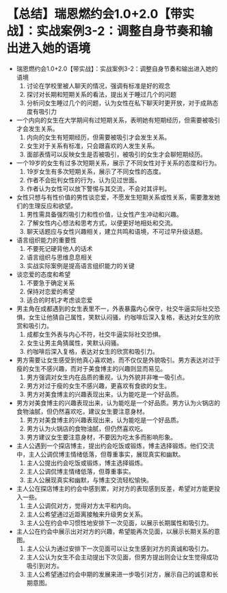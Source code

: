 # 【总结】瑞恩燃约会1.0+2.0【带实战】：实战案例3-2：调整自身节奏和输出进入她的语境

-   瑞恩燃约会1.0+2.0【带实战】：实战案例3-2：调整自身节奏和输出进入她的语境
    1.  讨论在学校里被人聊天的情况，强调有标准是好的观念
    2.  探讨对长期和短期关系的看法，提出关于睡过几个的问题
    3.  分析问女生睡过几个的问题，认为女性在私下聊天时更开放，对于成熟态度有吸引力
-   一个内向的女生在大学期间有过短期关系，表明她有短期经历，但需要被吸引才会发生关系。
    1.  内向的女生有短期经历，但需要被吸引才会发生关系。
    2.  女生对于关系有标准，只会跟喜欢的人发生关系。
    3.  面部表情可以反映女生是否被吸引，被吸引的女生才会聊短期经历。
-   一个19岁的女生有过多次短期关系，展示了不同女性对于关系的态度和行为。
    1.  19岁女生有多次短期关系，展示了不同女性的态度。
    2.  作者不会批判女性的行为，认为见过世面。
    3.  作者认为女性可以放下警惕与其交流，不会对其评判。
-   女性只想与有性价值的男性谈恋爱，不愿发生短期关系或性关系，需要激发她们的生理反应和欲望。
    1.  男性需具备强烈吸引力和性价值，让女性产生冲动和兴趣。
    2.  了解女性内心想法和思考方式，以便更好地相处和交流。
    3.  聊天话题应与女性兴趣相关，建立共鸣和语境，不可过早升级话题。
-   语言组织能力的重要性
    1.  不要死记硬背他人的话术
    2.  语言组织与思维息息相关
    3.  实战实际案例是提高语言组织能力的关键
-   谈恋爱的态度和希望
    1.  不要急于确定关系
    2.  保持对恋爱的希望
    3.  适合的时机才考虑谈恋爱
-   男主角在成都遇到的女生表里不一，外表暴露内心保守，社交牛逼实际社交恐惧，女生让他猜自己属性，笑默认闷骚，约咖啡后深入复格，表达对女生的欣赏和吸引力。
    1.  成都女生外表与内心不符，社交牛逼实际社交恐惧。
    2.  女生让男主角猜属性，笑默认闷骚。
    3.  约咖啡后深入复格，表达对女生的欣赏和吸引力。
-   男方需要让女生感受到他真心喜欢她，而不仅仅是外貌吸引。男方表达对过于瘦的女生不感兴趣，而对于美食博主的兴趣则显而易见。
    1.  男方强调对女生内在品质的重视，认为外貌并非唯一吸引点。
    2.  男方对过于瘦的女生不感兴趣，更喜欢有食欲的女生。
    3.  男方对美食博主的兴趣表现出来，认为能吃是一个好品质。
-   男方对美食博主的兴趣表现出来，认为能吃是一个好品质。男方认为火锅店的食物油腻，但仍然喜欢吃，建议女生要注意身材。
    1.  男方对美食博主的兴趣表现出来，认为能吃是一个好品质。
    2.  男方认为火锅店的食物油腻，但仍然喜欢吃。
    3.  男方建议女生要注意身材，不要因为吃太多而影响形象。
-   主人公遇到一个探店博主，提出约会吃饭或锻炼，博主选择锻炼。他们交流中，主人公调侃博主情绪低落，但尊重事实，展现真实和幽默。
    1.  主人公提出约会吃饭或锻炼，博主选择锻炼。
    2.  主人公调侃博主情绪低落，但尊重事实。
    3.  主人公展现真实和幽默，与博主交流轻松愉快。
-   主人公在探店博主的约会中感到累，对对方的表现感到反差，希望对方能更投入一些。
    1.  主人公调侃对方，觉得对方太平和内向。
    2.  主人公希望通过近距离接触来升级男女关系。
    3.  主人公在约会中习惯性地安排下一次见面，以展示长期属性和吸引力。
-   主人公在约会中展示出对对方的兴趣，希望能再次见面，以展示长期关系的意图。
    1.  主人公认为通过安排下一次见面可以让女生感到对方的真诚和吸引力。
    2.  主人公认为女生不会主动提出下次见面，但男方提出则会让女生觉得成功吸引到对方。
    3.  主人公希望通过约会中期的发展来进一步吸引对方，展示自己的诚意和长期意图。